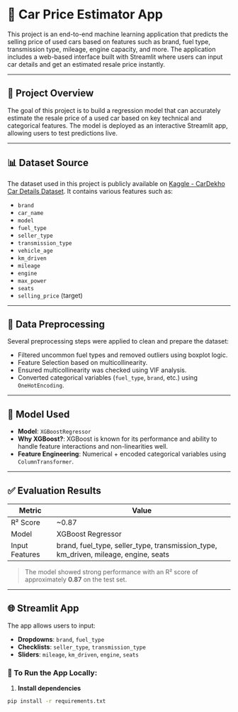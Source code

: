 # 🚗 Car Price Estimator App

This project is an end-to-end machine learning application that predicts the selling price of used cars based on features such as brand, fuel type, transmission type, mileage, engine capacity, and more. The application includes a web-based interface built with Streamlit where users can input car details and get an estimated resale price instantly.

---

## 📌 Project Overview

The goal of this project is to build a regression model that can accurately estimate the resale price of a used car based on key technical and categorical features. The model is deployed as an interactive Streamlit app, allowing users to test predictions live.

---

## 📊 Dataset Source

The dataset used in this project is publicly available on [Kaggle - CarDekho Car Details Dataset](https://www.kaggle.com/datasets). It contains various features such as:

- `brand`
- `car_name`
- `model`
- `fuel_type`
- `seller_type`
- `transmission_type`
- `vehicle_age`
- `km_driven`
- `mileage`
- `engine`
- `max_power`
- `seats`
- `selling_price` (target)

---

## 🧹 Data Preprocessing

Several preprocessing steps were applied to clean and prepare the dataset:

- Filtered uncommon fuel types and removed outliers using boxplot logic.
- Feature Selection based on multicollinearity.
- Ensured multicollinearity was checked using VIF analysis.
- Converted categorical variables (`fuel_type`, `brand`, etc.) using `OneHotEncoding`.

---

## 🧠 Model Used

- **Model**: `XGBoostRegressor`  
- **Why XGBoost?**: XGBoost is known for its performance and ability to handle feature interactions and non-linearities well.
- **Feature Engineering**: Numerical + encoded categorical variables using `ColumnTransformer`.

---

## ✅ Evaluation Results

| Metric    | Value |
|-----------|-------|
| R² Score  | ~0.87 |
| Model     | XGBoost Regressor |
| Input Features | brand, fuel_type, seller_type, transmission_type, km_driven, mileage, engine, seats |

> The model showed strong performance with an R² score of approximately **0.87** on the test set.

---

## 🌐 Streamlit App

The app allows users to input:
- **Dropdowns**: `brand`, `fuel_type`
- **Checklists**: `seller_type`, `transmission_type`
- **Sliders**: `mileage`, `km_driven`, `engine`, `seats`

### 🔧 To Run the App Locally:

1. **Install dependencies**

```bash
pip install -r requirements.txt
